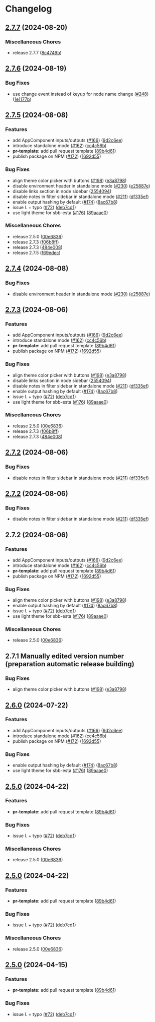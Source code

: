 # Changelog

## [2.7.7](https://github.com/SchweizerischeBundesbahnen/netzgrafik-editor-frontend/compare/netzgrafik-frontend-v2.7.6...netzgrafik-frontend-v2.7.7) (2024-08-20)


### Miscellaneous Chores

* release 2.7.7 ([8c4749b](https://github.com/SchweizerischeBundesbahnen/netzgrafik-editor-frontend/commit/8c4749bfec063b01aa3f48db58f6f5e539f114ea))

## [2.7.6](https://github.com/SchweizerischeBundesbahnen/netzgrafik-editor-frontend/compare/netzgrafik-frontend-v2.7.5...netzgrafik-frontend-v2.7.6) (2024-08-19)


### Bug Fixes

* use change event instead of keyup for node name change ([#248](https://github.com/SchweizerischeBundesbahnen/netzgrafik-editor-frontend/issues/248)) ([1e1177b](https://github.com/SchweizerischeBundesbahnen/netzgrafik-editor-frontend/commit/1e1177b3f382f10e36deb8f9080b6c58522a43bc))

## [2.7.5](https://github.com/SchweizerischeBundesbahnen/netzgrafik-editor-frontend/compare/netzgrafik-frontend-v2.7.4...netzgrafik-frontend-v2.7.5) (2024-08-08)


### Features

* add AppComponent inputs/outputs ([#166](https://github.com/SchweizerischeBundesbahnen/netzgrafik-editor-frontend/issues/166)) ([9d2c6ee](https://github.com/SchweizerischeBundesbahnen/netzgrafik-editor-frontend/commit/9d2c6eee74f94912b68ec8b3375dc53e21a5ecdc))
* introduce standalone mode ([#162](https://github.com/SchweizerischeBundesbahnen/netzgrafik-editor-frontend/issues/162)) ([cc4c56b](https://github.com/SchweizerischeBundesbahnen/netzgrafik-editor-frontend/commit/cc4c56b25aa2d978ebd70fbf34dc129f36b776b2))
* **pr-template:** add pull request template ([89b4d61](https://github.com/SchweizerischeBundesbahnen/netzgrafik-editor-frontend/commit/89b4d61954382c45ffd20ac54137d1faf2f0c5f9))
* publish package on NPM ([#172](https://github.com/SchweizerischeBundesbahnen/netzgrafik-editor-frontend/issues/172)) ([1692d55](https://github.com/SchweizerischeBundesbahnen/netzgrafik-editor-frontend/commit/1692d5561f8e1fd8b00a60b673b7567d81d83aef))


### Bug Fixes

* align theme color picker with buttons ([#198](https://github.com/SchweizerischeBundesbahnen/netzgrafik-editor-frontend/issues/198)) ([e3a8798](https://github.com/SchweizerischeBundesbahnen/netzgrafik-editor-frontend/commit/e3a87989ea28a04a4a0bb9cee825825bb1b97d7b))
* disable environment header in standalone mode ([#230](https://github.com/SchweizerischeBundesbahnen/netzgrafik-editor-frontend/issues/230)) ([e25887e](https://github.com/SchweizerischeBundesbahnen/netzgrafik-editor-frontend/commit/e25887eb11ab36ce84756e92344bc63cdeb9b1a4))
* disable links section in node sidebar ([2554094](https://github.com/SchweizerischeBundesbahnen/netzgrafik-editor-frontend/commit/255409410aa2552dfc1155bf89e7afce78dc17bc))
* disable notes in filter sidebar in standalone mode ([#211](https://github.com/SchweizerischeBundesbahnen/netzgrafik-editor-frontend/issues/211)) ([df335ef](https://github.com/SchweizerischeBundesbahnen/netzgrafik-editor-frontend/commit/df335ef9aede8c47064655f3dbcc5723c2a89f1a))
* enable output hashing by default ([#174](https://github.com/SchweizerischeBundesbahnen/netzgrafik-editor-frontend/issues/174)) ([8ac67b8](https://github.com/SchweizerischeBundesbahnen/netzgrafik-editor-frontend/commit/8ac67b807db1e0fc418d4bacddabfabcb80620f4))
* issue I. + typo ([#72](https://github.com/SchweizerischeBundesbahnen/netzgrafik-editor-frontend/issues/72)) ([deb7cd1](https://github.com/SchweizerischeBundesbahnen/netzgrafik-editor-frontend/commit/deb7cd1514a320ca14d53bdd26cdbdeff6005c79))
* use light theme for sbb-esta ([#176](https://github.com/SchweizerischeBundesbahnen/netzgrafik-editor-frontend/issues/176)) ([89aaae0](https://github.com/SchweizerischeBundesbahnen/netzgrafik-editor-frontend/commit/89aaae004170b59649b0856f14de1d31e86a6e18))


### Miscellaneous Chores

* release 2.5.0 ([00e6836](https://github.com/SchweizerischeBundesbahnen/netzgrafik-editor-frontend/commit/00e68365b1401d0af211cf6f9cd3184ed61fa102))
* release 2.7.3 ([f06b8ff](https://github.com/SchweizerischeBundesbahnen/netzgrafik-editor-frontend/commit/f06b8ff117a30c4ed0a2084c6a75dfd4e72d254b))
* release 2.7.3 ([484e008](https://github.com/SchweizerischeBundesbahnen/netzgrafik-editor-frontend/commit/484e0081b69b59c0f41857bab66ac8b024d95e86))
* release 2.7.5 ([f69edec](https://github.com/SchweizerischeBundesbahnen/netzgrafik-editor-frontend/commit/f69edecca48480cd1f4483cd8d9b655ef7cfd512))

## [2.7.4](https://github.com/SchweizerischeBundesbahnen/netzgrafik-editor-frontend/compare/v2.7.3...v2.7.4) (2024-08-08)


### Bug Fixes

* disable environment header in standalone mode ([#230](https://github.com/SchweizerischeBundesbahnen/netzgrafik-editor-frontend/issues/230)) ([e25887e](https://github.com/SchweizerischeBundesbahnen/netzgrafik-editor-frontend/commit/e25887eb11ab36ce84756e92344bc63cdeb9b1a4))

## [2.7.3](https://github.com/SchweizerischeBundesbahnen/netzgrafik-editor-frontend/compare/v2.7.2...v2.7.3) (2024-08-06)


### Features

* add AppComponent inputs/outputs ([#166](https://github.com/SchweizerischeBundesbahnen/netzgrafik-editor-frontend/issues/166)) ([9d2c6ee](https://github.com/SchweizerischeBundesbahnen/netzgrafik-editor-frontend/commit/9d2c6eee74f94912b68ec8b3375dc53e21a5ecdc))
* introduce standalone mode ([#162](https://github.com/SchweizerischeBundesbahnen/netzgrafik-editor-frontend/issues/162)) ([cc4c56b](https://github.com/SchweizerischeBundesbahnen/netzgrafik-editor-frontend/commit/cc4c56b25aa2d978ebd70fbf34dc129f36b776b2))
* **pr-template:** add pull request template ([89b4d61](https://github.com/SchweizerischeBundesbahnen/netzgrafik-editor-frontend/commit/89b4d61954382c45ffd20ac54137d1faf2f0c5f9))
* publish package on NPM ([#172](https://github.com/SchweizerischeBundesbahnen/netzgrafik-editor-frontend/issues/172)) ([1692d55](https://github.com/SchweizerischeBundesbahnen/netzgrafik-editor-frontend/commit/1692d5561f8e1fd8b00a60b673b7567d81d83aef))


### Bug Fixes

* align theme color picker with buttons ([#198](https://github.com/SchweizerischeBundesbahnen/netzgrafik-editor-frontend/issues/198)) ([e3a8798](https://github.com/SchweizerischeBundesbahnen/netzgrafik-editor-frontend/commit/e3a87989ea28a04a4a0bb9cee825825bb1b97d7b))
* disable links section in node sidebar ([2554094](https://github.com/SchweizerischeBundesbahnen/netzgrafik-editor-frontend/commit/255409410aa2552dfc1155bf89e7afce78dc17bc))
* disable notes in filter sidebar in standalone mode ([#211](https://github.com/SchweizerischeBundesbahnen/netzgrafik-editor-frontend/issues/211)) ([df335ef](https://github.com/SchweizerischeBundesbahnen/netzgrafik-editor-frontend/commit/df335ef9aede8c47064655f3dbcc5723c2a89f1a))
* enable output hashing by default ([#174](https://github.com/SchweizerischeBundesbahnen/netzgrafik-editor-frontend/issues/174)) ([8ac67b8](https://github.com/SchweizerischeBundesbahnen/netzgrafik-editor-frontend/commit/8ac67b807db1e0fc418d4bacddabfabcb80620f4))
* issue I. + typo ([#72](https://github.com/SchweizerischeBundesbahnen/netzgrafik-editor-frontend/issues/72)) ([deb7cd1](https://github.com/SchweizerischeBundesbahnen/netzgrafik-editor-frontend/commit/deb7cd1514a320ca14d53bdd26cdbdeff6005c79))
* use light theme for sbb-esta ([#176](https://github.com/SchweizerischeBundesbahnen/netzgrafik-editor-frontend/issues/176)) ([89aaae0](https://github.com/SchweizerischeBundesbahnen/netzgrafik-editor-frontend/commit/89aaae004170b59649b0856f14de1d31e86a6e18))


### Miscellaneous Chores

* release 2.5.0 ([00e6836](https://github.com/SchweizerischeBundesbahnen/netzgrafik-editor-frontend/commit/00e68365b1401d0af211cf6f9cd3184ed61fa102))
* release 2.7.3 ([f06b8ff](https://github.com/SchweizerischeBundesbahnen/netzgrafik-editor-frontend/commit/f06b8ff117a30c4ed0a2084c6a75dfd4e72d254b))
* release 2.7.3 ([484e008](https://github.com/SchweizerischeBundesbahnen/netzgrafik-editor-frontend/commit/484e0081b69b59c0f41857bab66ac8b024d95e86))

## [2.7.2](https://github.com/SchweizerischeBundesbahnen/netzgrafik-editor-frontend/compare/netzgrafik-frontend-v2.7.2...netzgrafik-frontend-v2.7.2) (2024-08-06)


### Bug Fixes

* disable notes in filter sidebar in standalone mode ([#211](https://github.com/SchweizerischeBundesbahnen/netzgrafik-editor-frontend/issues/211)) ([df335ef](https://github.com/SchweizerischeBundesbahnen/netzgrafik-editor-frontend/commit/df335ef9aede8c47064655f3dbcc5723c2a89f1a))

## [2.7.2](https://github.com/SchweizerischeBundesbahnen/netzgrafik-editor-frontend/compare/netzgrafik-frontend-v2.7.2...netzgrafik-frontend-v2.7.2) (2024-08-06)


### Bug Fixes

* disable notes in filter sidebar in standalone mode ([#211](https://github.com/SchweizerischeBundesbahnen/netzgrafik-editor-frontend/issues/211)) ([df335ef](https://github.com/SchweizerischeBundesbahnen/netzgrafik-editor-frontend/commit/df335ef9aede8c47064655f3dbcc5723c2a89f1a))

## 2.7.2 (2024-08-06)


### Features

* add AppComponent inputs/outputs ([#166](https://github.com/SchweizerischeBundesbahnen/netzgrafik-editor-frontend/issues/166)) ([9d2c6ee](https://github.com/SchweizerischeBundesbahnen/netzgrafik-editor-frontend/commit/9d2c6eee74f94912b68ec8b3375dc53e21a5ecdc))
* introduce standalone mode ([#162](https://github.com/SchweizerischeBundesbahnen/netzgrafik-editor-frontend/issues/162)) ([cc4c56b](https://github.com/SchweizerischeBundesbahnen/netzgrafik-editor-frontend/commit/cc4c56b25aa2d978ebd70fbf34dc129f36b776b2))
* **pr-template:** add pull request template ([89b4d61](https://github.com/SchweizerischeBundesbahnen/netzgrafik-editor-frontend/commit/89b4d61954382c45ffd20ac54137d1faf2f0c5f9))
* publish package on NPM ([#172](https://github.com/SchweizerischeBundesbahnen/netzgrafik-editor-frontend/issues/172)) ([1692d55](https://github.com/SchweizerischeBundesbahnen/netzgrafik-editor-frontend/commit/1692d5561f8e1fd8b00a60b673b7567d81d83aef))


### Bug Fixes

* align theme color picker with buttons ([#198](https://github.com/SchweizerischeBundesbahnen/netzgrafik-editor-frontend/issues/198)) ([e3a8798](https://github.com/SchweizerischeBundesbahnen/netzgrafik-editor-frontend/commit/e3a87989ea28a04a4a0bb9cee825825bb1b97d7b))
* enable output hashing by default ([#174](https://github.com/SchweizerischeBundesbahnen/netzgrafik-editor-frontend/issues/174)) ([8ac67b8](https://github.com/SchweizerischeBundesbahnen/netzgrafik-editor-frontend/commit/8ac67b807db1e0fc418d4bacddabfabcb80620f4))
* issue I. + typo ([#72](https://github.com/SchweizerischeBundesbahnen/netzgrafik-editor-frontend/issues/72)) ([deb7cd1](https://github.com/SchweizerischeBundesbahnen/netzgrafik-editor-frontend/commit/deb7cd1514a320ca14d53bdd26cdbdeff6005c79))
* use light theme for sbb-esta ([#176](https://github.com/SchweizerischeBundesbahnen/netzgrafik-editor-frontend/issues/176)) ([89aaae0](https://github.com/SchweizerischeBundesbahnen/netzgrafik-editor-frontend/commit/89aaae004170b59649b0856f14de1d31e86a6e18))


### Miscellaneous Chores

* release 2.5.0 ([00e6836](https://github.com/SchweizerischeBundesbahnen/netzgrafik-editor-frontend/commit/00e68365b1401d0af211cf6f9cd3184ed61fa102))

## 2.7.1 Manually edited version number (preparation automatic release building)


### Bug Fixes

* align theme color picker with buttons ([#198](https://github.com/SchweizerischeBundesbahnen/netzgrafik-editor-frontend/issues/198)) ([e3a8798](https://github.com/SchweizerischeBundesbahnen/netzgrafik-editor-frontend/commit/e3a87989ea28a04a4a0bb9cee825825bb1b97d7b))

## [2.6.0](https://github.com/SchweizerischeBundesbahnen/netzgrafik-editor-frontend/compare/v2.5.0...v2.6.0) (2024-07-22)


### Features

* add AppComponent inputs/outputs ([#166](https://github.com/SchweizerischeBundesbahnen/netzgrafik-editor-frontend/issues/166)) ([9d2c6ee](https://github.com/SchweizerischeBundesbahnen/netzgrafik-editor-frontend/commit/9d2c6eee74f94912b68ec8b3375dc53e21a5ecdc))
* introduce standalone mode ([#162](https://github.com/SchweizerischeBundesbahnen/netzgrafik-editor-frontend/issues/162)) ([cc4c56b](https://github.com/SchweizerischeBundesbahnen/netzgrafik-editor-frontend/commit/cc4c56b25aa2d978ebd70fbf34dc129f36b776b2))
* publish package on NPM ([#172](https://github.com/SchweizerischeBundesbahnen/netzgrafik-editor-frontend/issues/172)) ([1692d55](https://github.com/SchweizerischeBundesbahnen/netzgrafik-editor-frontend/commit/1692d5561f8e1fd8b00a60b673b7567d81d83aef))


### Bug Fixes

* enable output hashing by default ([#174](https://github.com/SchweizerischeBundesbahnen/netzgrafik-editor-frontend/issues/174)) ([8ac67b8](https://github.com/SchweizerischeBundesbahnen/netzgrafik-editor-frontend/commit/8ac67b807db1e0fc418d4bacddabfabcb80620f4))
* use light theme for sbb-esta ([#176](https://github.com/SchweizerischeBundesbahnen/netzgrafik-editor-frontend/issues/176)) ([89aaae0](https://github.com/SchweizerischeBundesbahnen/netzgrafik-editor-frontend/commit/89aaae004170b59649b0856f14de1d31e86a6e18))

## [2.5.0](https://github.com/SchweizerischeBundesbahnen/netzgrafik-editor-frontend/compare/v2.5.0...v2.5.0) (2024-04-22)


### Features

* **pr-template:** add pull request template ([89b4d61](https://github.com/SchweizerischeBundesbahnen/netzgrafik-editor-frontend/commit/89b4d61954382c45ffd20ac54137d1faf2f0c5f9))


### Bug Fixes

* issue I. + typo ([#72](https://github.com/SchweizerischeBundesbahnen/netzgrafik-editor-frontend/issues/72)) ([deb7cd1](https://github.com/SchweizerischeBundesbahnen/netzgrafik-editor-frontend/commit/deb7cd1514a320ca14d53bdd26cdbdeff6005c79))


### Miscellaneous Chores

* release 2.5.0 ([00e6836](https://github.com/SchweizerischeBundesbahnen/netzgrafik-editor-frontend/commit/00e68365b1401d0af211cf6f9cd3184ed61fa102))

## [2.5.0](https://github.com/SchweizerischeBundesbahnen/netzgrafik-editor-frontend/compare/v2.5.0...v2.5.0) (2024-04-22)


### Features

* **pr-template:** add pull request template ([89b4d61](https://github.com/SchweizerischeBundesbahnen/netzgrafik-editor-frontend/commit/89b4d61954382c45ffd20ac54137d1faf2f0c5f9))


### Bug Fixes

* issue I. + typo ([#72](https://github.com/SchweizerischeBundesbahnen/netzgrafik-editor-frontend/issues/72)) ([deb7cd1](https://github.com/SchweizerischeBundesbahnen/netzgrafik-editor-frontend/commit/deb7cd1514a320ca14d53bdd26cdbdeff6005c79))


### Miscellaneous Chores

* release 2.5.0 ([00e6836](https://github.com/SchweizerischeBundesbahnen/netzgrafik-editor-frontend/commit/00e68365b1401d0af211cf6f9cd3184ed61fa102))

## [2.5.0](https://github.com/SchweizerischeBundesbahnen/netzgrafik-editor-frontend/compare/v2.4.0...v2.5.0) (2024-04-15)


### Features

* **pr-template:** add pull request template ([89b4d61](https://github.com/SchweizerischeBundesbahnen/netzgrafik-editor-frontend/commit/89b4d61954382c45ffd20ac54137d1faf2f0c5f9))


### Bug Fixes

* issue I. + typo ([#72](https://github.com/SchweizerischeBundesbahnen/netzgrafik-editor-frontend/issues/72)) ([deb7cd1](https://github.com/SchweizerischeBundesbahnen/netzgrafik-editor-frontend/commit/deb7cd1514a320ca14d53bdd26cdbdeff6005c79))
